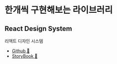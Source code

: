 # 한개씩 구현해보는 라이브러리

## React Design System

리액트 디자인 시스템

- [Github 🔗](https://github.com/ATeals/frontend-monorepo/tree/main/packages/react-design-system)
- [StoryBook 🔗](https://65e231600d8b62ce11b26631-eonvobivpt.chromatic.com/?path=/docs/atoms-text--docs)
